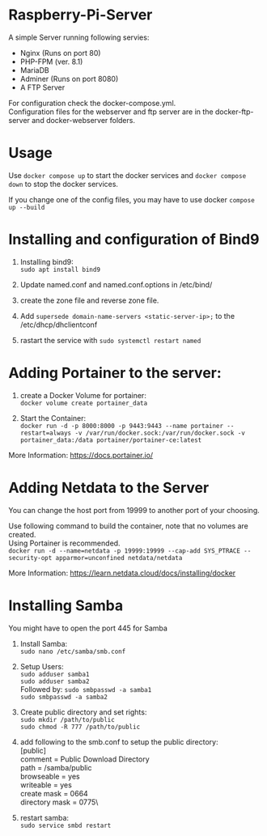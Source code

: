 # Raspberry-Pi-Server

A simple Server running following servies:

- Nginx (Runs on port 80)
- PHP-FPM (ver. 8.1)
- MariaDB
- Adminer (Runs on port 8080)
- A FTP Server

For configuration check the docker-compose.yml.\
Configuration files for the webserver and ftp server are in the docker-ftp-server and docker-webserver folders.

# Usage

Use `docker compose up` to start the docker services and `docker compose down` to stop the docker services.

If you change one of the config files, you may have to use docker `compose up --build`

# Installing and configuration of Bind9

1. Installing bind9: \
`sudo apt install bind9`

2. Update named.conf and named.conf.options in /etc/bind/

3. create the zone file and reverse zone file.

4. Add `supersede domain-name-servers <static-server-ip>;` to the /etc/dhcp/dhclientconf

5. rastart the service with `sudo systemctl restart named`

# Adding Portainer to the server:

1. create a Docker Volume for portainer: \
`docker volume create portainer_data` 

2. Start the Container:\
`docker run -d -p 8000:8000 -p 9443:9443 --name portainer --restart=always -v /var/run/docker.sock:/var/run/docker.sock -v portainer_data:/data portainer/portainer-ce:latest` 

More Information: https://docs.portainer.io/

# Adding Netdata to the Server

You can change the host port from 19999 to another port of your choosing.

Use following command to build the container, note that no volumes are created.\
Using Portainer is recommended.\
`docker run -d --name=netdata -p 19999:19999 --cap-add SYS_PTRACE --security-opt apparmor=unconfined netdata/netdata`

More Information: https://learn.netdata.cloud/docs/installing/docker

# Installing Samba

You might have to open the port 445 for Samba

1. Install Samba:\
 `sudo nano /etc/samba/smb.conf`

2. Setup Users:\
`sudo adduser samba1`\
`sudo adduser samba2`\
Followed by:
`sudo smbpasswd -a samba1`\
`sudo smbpasswd -a samba2`

3. Create public directory and set rights:\
`sudo mkdir /path/to/public`\
`sudo chmod -R 777 /path/to/public`

4. add following to the smb.conf to setup the public directory:\
[public]\
  comment = Public Download Directory\
  path = /samba/public\
  browseable = yes\
  writeable = yes\
  create mask = 0664\
  directory mask = 0775\

5. restart samba:\
`sudo service smbd restart`
